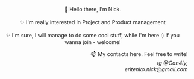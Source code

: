 <p align="center">👋 Hello there, I’m Nick. <br /> <br />✨ I'm really interested in Project and Product management
<br /><br />✨ I'm sure, I will manage to do some cool stuff, while I'm here :) If you wanna join - welcome!</p>

<p align="right">📫 My contacts here. Feel free to write!<i><br />tg @Can4ly, <br />eritenko.nick@gmail.com</i></p>

<!---
Can4ly/Can4ly is a ✨ special ✨ repository because its `README.md` (this file) appears on your GitHub profile.
You can click the Preview link to take a look at your changes.
--->
